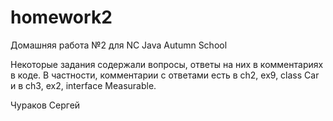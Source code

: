 # homework2

Домашняя работа №2 для NC Java Autumn School 

Некоторые задания содержали вопросы, ответы на них в комментариях в коде. В частности, комментарии с ответами есть в ch2, ex9, class Car и в ch3, ex2, interface Measurable.

Чураков Сергей
